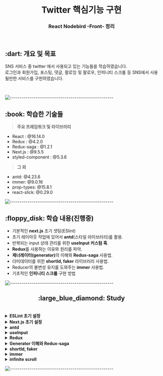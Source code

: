 <h1 align="center">Twitter 핵심기능 구현</h1>
<h3 align="center"> React Nodebird -Front- 정리 </h3> 
<br />

<h2 id="프로젝트소개"> :dart: 개요 및 목표</h2>

<p align="justify">
SNS 서비스 중 twitter 에서 사용되고 있는 기능들을 학습하였습니다. <br />
로그인과 회원가입, 포스팅, 댓글, 팔로잉 및 팔로우, 인피니티 스크롤 등 SNS에서 사용될만한 서비스를 구현하였습니다.
</p>
<br />

![-----------------------------------------------------](https://raw.githubusercontent.com/andreasbm/readme/master/assets/lines/rainbow.png)

<h2 id="사용 기술"> :book: 학습한 기술들</h2>

> **주요 프레임워크 및 라이브러리**

- React : @16.14.0
- Redux : @4.2.0
- Redux-saga : @1.2.1
- Next.js : @9.5.5
- styled-component : @5.3.6

> **그 외**

- antd: @4.23.6
- immer: @9.0.16
- prop-types: @15.8.1
- react-slick: @0.29.0
  <br />

![-----------------------------------------------------](https://raw.githubusercontent.com/andreasbm/readme/master/assets/lines/rainbow.png)

<h2 id="구현목표"> :floppy_disk: 학습 내용(진행중)</h2>

- 기본적인 <b>next.js</b> 초기 셋팅(ESlint)
- 초기 레이아웃 작업에 있어서 <b>antd</b>(스타일 라이브러리)를 활용.
- 반복되는 input 상태 관리를 위한 <b>useInput 커스텀 훅</b>.
- <b>Redux</b>를 사용하는 이유와 원리를 파악.
- <b>제너레이터(generator)</b>의 이해와 <b>Redux-saga</b> 사용법.
- 더미데이터를 위한 <b>shortId, faker</b> 라이브러리 사용법.
- Reducer의 불변성 유지를 도와주는 <b>immer</b> 사용법.
- 기초적인 <b>인피니티 스크롤</b> 구현 방법
  <br />

![-----------------------------------------------------](https://raw.githubusercontent.com/andreasbm/readme/master/assets/lines/rainbow.png)

<h2 align="center" id="next">:large_blue_diamond: Study</h2>
<br>

<details>
<summary><b>ESLint 초기 설정</b></summary>
<div markdown="1">
<br />

> **ESLint**

<p align="justify">
ESlint 는 Javascript, JSX 의 정적 분석 도구입니다. 코드를 분석해 문법적인 오류나 안티 패턴을 찾아주고 일관된 코드 스타일로 작성하도록 도와줍니다.<br />
사람들은 저마다의 코딩 스타일이 있기 때문에, 이를 하나의 코딩 스타일로 바꿔주는 역할을 하게 됩니다.
<br /> ESlint 에는 Shareable Configs 라는 기능이 제공되는데, 이를 이용하면 누군가 만들어 놓은 ESLint 설정을 활용할 수 있습니다. <br />
아래와 같이 초기 설치를 해주겠습니다.
</p>
<br />

```
npm i eslint -D
npm i eslint-plugin-import -D
npm i eslint-plugin-react -D
npm i eslint-plugin-react-hooks -D
npm i eslint-config-airbnb@latest -D
npm i babel-eslint -D
```

<br />

```js
{
  "parser": "babel-eslint", // babel 이 해석해서 최신 문법도 에러 발생 안함
  // "parser" : "@typescript-eslint/parser"
  // 전반적인 Javascript 언어 옵션을 설정
  "parserOptions": {
    "ecmaVersion": 2020, // 사용할 ECMAScript 버전을 설정
    "sourceType": "module", //parser의 export 형식을 설정
    "ecmaFeatures": { // ECMAScript의 언어 확장 기능을 설정
      "jsx": true // JSX 사용 여부
    }
  },
  "env": {
    "browser": true,
    "node": true,
    "es6": true
  },
  "extends": ["airbnb"], // 패기지를 설치하여 설치한 설정을 적용하고자 할 때 extends 에 넣어준다.
  // 플러그인 추가
  "plugins": ["import", "react-hooks"],
  // 사용할 규칙
  "rules": {
    "jsx-a11y/label-has-associated-control": "off",
    "jsx-a11y/anchor-is-valid": "off",
    "no-console": "off", // console.log 등의 호출을 설정 (지금은 클라이언트에 여전히 전달 가능). node.js 에서는 error 로 하는게 유리.
    "no-underscore-dangle": "off", // 식별자에 붙은 _를 허용할지 안할지를 설정한다. 중요한건 식별자에 매달린!
    "react/forbid-prop-types": "off",
    "react/jsx-filename-extension": "off",
    "react/jsx-one-expression-per-line": "off",
    "object-curly-newline": "off", // {} 내 줄바꿈이 필수인지 아닌지에 대한 옵션 처리. 지금은 그냥 꺼버렸다.
    "linebreak-style": "off", // 일관된 줄 바꿈 스타일 적용 설정 ('unix', 'window')
    "no-param-reassign": "off" // 전달된 매개변수에 값을 재할당 하는것을 막아주는 설정
  }
}
```

> 엄격한 스타일 적용을 위해 airbnb 패키지로 설정하였고, 꺼두고 싶은 규칙들을 off 로 설정하였습니다. plugin 에는 react-hooks 를 추가 설정하였습니다.

<h3> 기본 개념 </h3>
<p align="justify">
eslintrc. 파일을 생성 후 위와 같이 셋팅을 해줍니다.  
<br /> ESlint 설정에는 크게 4가지 정도로 구분할 수 있습니다.
</p>

- 환경(env) : 코드가 돌아가는 환경을 설정합니다.
- 전역변수(Globals) : 추가로 사용할 전역변수를 정의할 수 있습니다.
- 규칙(Rules) : 룰의 활성화와 에러들의 수준을 설정합니다.
- 플러그인(plugin) : 위 규칙이나 환경,설정들을 한데 모아둔 집합같은 느낌입니다.
  <br />

<p align="justify">
규칙의 경우 규칙 이름과 이에 대한 설정값으로 'off: 끔', 'warn: 경고', 'error: 오류' 3가지로 나뉩니다. <br />
만일 사용하려는 extends 와 plugin 에서 설정해둔 규칙을 수정하고 싶다면, rules 에서 직접 수정하면 됩니다.
</p>
<br />

- 참고로 prettier 와 설정 충돌을 막고 싶다면, `eslint-config-prettier`
- html 역시 eslint 로 문법 설정을 하고 싶다면, `eslint-plugin-html`

</div>
</details>

<details>
<summary><b>Next.js 초기 설정</b></summary>
<div markdown="1">
<br />

> **Next.js@9**

<p align="justify">
Next.js는 리엑트로 구현 시 CSR 방식으로 인한 SEO(검색 최적화) 문제점을 해소시켜주는 리엑트 프레임워크입니다.<br />
Next.js 를 활용하여 SSR(Server Side Rendering) 구현이 가능해집니다. 
<br />CSR 과 SSR 에 관해서는 아래 링크를 참고해주세요<br />
</p>
<br />

[블로그 참고](https://rock7246.tistory.com/23)

```
npm i next@9
```

<br />

> **getServerSideProps**

<p align="justify">
처음 화면이 렌더링 될 때, 기존 CSR 방식과 달리 SSR 의 경우 서버에서 데이터까지 함께 받아오기 때문에 순차적으로 화면이 나타난다기 보단, 첫 화면에 같이 데이터까지 렌더링 되도록 설정할 수 있습니다. <br />
우선 가장 먼저 첫 화면에서(Home) 데이터를 받아오는 dispatch 부분을 수정해주어야 합니다.
</p>

```js
import { END } from "redux-saga";
// 생략

import wrapper from "../store/configureStore";

const Home = () => {
  // 생략
};

// 이게 있으면 화면그리기 전에 먼저 실행을 합니다.
export const getServerSideProps = wrapper.getServerSideProps(async (context) => {
  console.log(context);
  context.store.dispatch({
    type: LOAD_USER_REQUEST,
  });
  context.store.dispatch({
    type: LOAD_POSTS_REQUEST,
  });
  // success 까지 기다리기 위해서 하는 조치
  context.store.dispatch(END);
  //store.sagaTask 는 기존에 configStore.js 에서 처리합니다
  await context.store.sagaTask.toPromise();
});

export default Home;
```

- 위 코드처럼 처리를 해주면 됩니다. 참고로 context.store.dispatch(END)를 해주지 않으면 요청이 진행된 상태에서 화면을 랜더링 하게 되어, 데이터가 들어오질 않습니다.
- saga가 실행될 수 있도록 await 를 통해 처리해줍니다.

<p align="justify">
다만 처음 데이터가 들어올 때, reducers/index 의 rootReducer 의 구조를 변경해주어야 합니다.
</p>

```js
const rootReducer = (state, action) => {
  switch (action.type) {
    case HYDRATE:
      console.log("HYDRATE", action);
      return action.payload;
    default: {
      const combineReducer = combineReducers({
        user,
        post,
      });
      return combineReducer(state, action);
    }
  }
};
```

<br />

> **쿠키를 같이 전송하기**

<p align="justify">
프론트 서버에서 백엔드 서버에 요청을 보내게 될 때, 문제가 있는데 쿠키를 보내는 것에 문제가 생깁니다. 원래 쿠키를 백엔드 서버로 전달할 때는 브라우저에서 직접 전달을 해주었기에 별다른 조치가 필요없지만, next 초기 렌더링의 경우 프론트서버에서 백엔드 서버로의 요청이기 때문에, 따로 쿠키까지 보내는 코드를 작성해야 합니다. 만일 쿠키를 보내지 않으면 로그인 상태가 유지가 되질 않습니다.
</p>

```js
export const getServerSideProps = wrapper.getServerSideProps(async (context) => {
  // 쿠키를 실제 변수에 넣어줍니다. 요청이 있을 때만
  const cookie = context.req ? context.req.header.cookie : "";
  // 중요한 부분인데, 꼭 이렇게 초기화를 해주어야 합니다.
  axios.defaults.headers.Cookie = "";
  if (context.req && cookie) {
    // 쿠키를 같이 넣어 벡엔드에 전달을 할 준비를 합니다.
    axios.defaults.headers.Cookie = cookie;
  }
  context.store.dispatch({
    // 이후 서버에 요청을 합니다.
    type: LOAD_USER_REQUEST,
  });
  context.store.dispatch({
    type: LOAD_POSTS_REQUEST,
  });
  // success 까지 기다리기 위해서 하는 조치
  context.store.dispatch(END);
  //store.sagaTask 는 기존에 configStore.js 에서 처리함
  await context.store.sagaTask.toPromise();
});
```

<p align="justify">
쿠키를 담아서 백엔드 서버에 전달하는것은 좋으나, getServerSideProps 를 통해 요청을 보낼때마다, axios.defaults.headers.Cookie를 초기화 하지 않는다면 문제가 발생합니다.
<br /><br /> 프론트 서버는 단 한대이고, 이 서버에 특정 유저의 쿠키가 default 로 저장이 되어있다면, 마치 한 컴퓨터에서 유저1이 로그인을 했는데, 다른 컴퓨터에서 접속을 하니 유저1로 로그인 된 상태가 되어있을 수 있습니다. 심각한 오류이기 때문에 항상 요청마다 초기화를 진행하여야 합니다.
</p>
<br />

> **getStaticProps**

<p align="justify">
getStaticProps를 사용하는 경우, 서버에서 가져오는 데이터를 통해 미리 완성된 html 페이지를 보여줄 수 있게 됩니다. 즉, 서버단에서 이미 html 로 완성된 페이지를 가지고 있고, 매번 요청때마다 이 페이지를 재활용하여 보내주게 됩니다. 미리 페이지를 생성해놓았다는 점에서 getServerSideProps 방식보다 더 서버 사용 효율성이 있을 수 있으나, 현실적으로 활용하기에는 그 범위가 크지 않습니다. 현 시대의 웹 페이지들은 거의 대부분 동적이기 때문입니다.
<br /><br /> 예를 들어서 네이버 메인 페이지를 생각해보면, 이 페이지를 미리 만들어서 재활용한다고 생각할 수 없습니다. 실시간으로 뉴스탭이 변화하며, 날씨의 변화에 따라 애니매이션 효과도 나타나며, 각종 광고들 등등 메인 페이지에는 무수히 많은 데이터 요청들을 주고 받게 됩니다. 만약 이러한 데이터 교환이 없다고 가정할지라도, 로그인 여부에 따라 보여지는 페이지 역시 변화가 이뤄질 수 있기 때문에, 거의 대부분의 페이지에서는 getServerSideProps 를 통하여 미리 프론트엔드 서버단에서 데이터를 가져와 활용하게 됩니다. <br /><br />굳이 사용해야겠다면 정말로 변경사항이 없는 정적인 페이지(블로그 포스팅 정도?)는 가능할 수 있으나, 역시 상황에 따라 변할 수 있다. 사용법은 getServerSideProps 와 별반 다르지 않다.
</p>

```js
export const getStaticProps = wrapper.getStaticProps(async (context) => {
  context.store.dispatch({
    type: LOAD_POST_REQUEST,
    data: context.params.id,
  });
  context.store.dispatch(END);
  await context.store.sagaTask.toPromise();
});
```

<br />

> **Dynamic Routing**

<p align="justify">
어떠한 리스트 페이지에서 하나의 아이템을 클릭했을 시, 그 아이템에 대한 상세페이지로 이동한다고 가정해보겠습니다. 각각의 상세페이지마다 query 를 가지고 있어야 되는데, 이전 next 8버전에서는 이러한 라우팅 기능을 제공하지 않았습니다. 허나 이제 9버전을 넘어오면서 이러한 라우팅 문제를 간단하게 해결하도록 구현방법을 제공하게 되었습니다.<br /><br />pages 폴더에서 사용하고자 하는 라우팅 주소를 폴더나 파일명으로 결정할 수 있다고 알고있습니다. 예를 들어서 post/:postId 형식의 페이지 라우팅을 하고 싶다면, post 폴더를 생성하고, 그 안에 파일명을 [id].js 로 만들면 됩니다. next 에서 알아서 해석합니다.
</p>

```js
import { useRouter } from "next/router";

const Post = () => {
  const router = useRouter();
  const { id } = router.query;

  return <div>{id}번 개시글</div>;
};

export default Post;
```

> 기본적인 셋팅입니다. useRouter 을 `next/router` 에서 가져온 뒤, 이를 통해 id 에 접근할 수 있습니다. 이 id 는 현 특정 post의 params id 이며 이를 통해 useEffect 로 데이터를 요청할 때 사용할 수 있습니다. 그 외에도 알맞게 사용하면 됩니다.

<p align="justify">
서버에 getServerSideProps 를 통해서나 혹은 useEffect 를 통해서나 데이터를 보낼 떼도 params id 를 같이 전송할 수 있습니다. 이를 통해 특정 post 글을 가져올 수 있게 되었습니다.
</p>

```js
import { useRouter } from "next/router";
import axios from "axios";
import { useSelector } from "react-redux";
import { END } from "redux-saga";

import wrapper from "../../store/configureStore";
import AppLayout from "../../components/AppLayout";
import PostCard from "../../components/PostCard";

import { LOAD_MY_INFO_REQUEST } from "../../reducers/user";
import { LOAD_POST_REQUEST } from "../../reducers/post";

const Post = () => {
  const router = useRouter();
  const { singlePost } = useSelector((state) => state.post);
  const { id } = router.query;

  return (
    <AppLayout>
      <Head>
        <title>{singlePost.User.nickname} 님의 글</title>
        <meta name="description" content={singlePost.content} />
        <meta property="og:title" content={`${singlePost.User.nickname}님의 게시글`} />
        <meta property="og:description" content={singlePost.content} />
        <meta property="og:image" content={singlePost.Images[0] ? singlePost.Images[0].src : `http://nodebird.com/favicon.ico`} />
        <meta property="og:url" content={`http://nodebird.com/post/${id}`} />
      </Head>
      <PostCard post={singlePost} />
    </AppLayout>
  );
};

export const getServerSideProps = wrapper.getServerSideProps(async (context) => {
  console.log("getServerSideProps Start");
  const cookie = context.req ? context.req.headers.cookie : "";
  axios.defaults.headers.Cookie = "";
  if (context.req && cookie) {
    axios.defaults.headers.Cookie = cookie;
  }
  context.store.dispatch({
    type: LOAD_MY_INFO_REQUEST,
  });
  context.store.dispatch({
    type: LOAD_POST_REQUEST,
    data: context.params.id, // context.query.id
    // 이를 통해 id 를 전달할 수 있습니다.
  });
  context.store.dispatch(END);
  await context.store.sagaTask.toPromise();
});

export default Post;
```

> 서버에 요청을 할 때 전달 data 로 id 값을 전달해야지만, 데이터베이스에서 이에 맞는 게시글을 전달할 것입니다. 이 id 는 `context.params.id` 에 들어있습니다. 이는 `context.query.id` 로 하여도 관계 없습니다.

</div>
</details>

<details>
<summary><b>antd</b></summary>
<div markdown="1">
<br />

> **antd**

<p align="justify">
antd를 통해서 좀 더 쉽게 페이지의 레이아웃을 설정할 수 있습니다.<br />
간단한 메뉴부터, nav, login form, layout 등등 공식 홈페이지를 참고하여 양식에 맞게 적용하면 됩니다. 전반적으로 미리 디자인이 깔끔하게 되어있지만, 수정이 필요하다면 사용자에 성향에 맞게 수정이 가능합니다. 여기선 version 4 를 사용하였습니다. 최근 버전에는 사용법이 약간 달라진 부분이 있으니 항상 공식 문서를 우선적으로 참조합시다.
<br />
</p>
<br />

```
npm i antd@4
npm i @ant-design/icons
```

<br />
<p align='justify'> `@ant-design/icons` 도 설치해두면 아이콘을 설정할 때 아주 유용합니다. 같이 설치합시다. </p>
<br />

> 예제 (AppLayout)

```js
import React, { useState } from "react";
import { useSelector } from "react-redux";
import PropTypes from "prop-types";
import Link from "next/link";
// 이렇게 import 에서 사용할 수 있다.
import { Menu, Input, Row, Col } from "antd";

import UserProfile from "./UserProfile";
import LoginForm from "./LoginForm";
import styled from "styled-components";

const AppLayout = ({ children }) => {
  const { me } = useSelector((state) => state.user);
  return (
    <div>
      <Menu mode="horizontal">
        <Menu.Item>
          <Link href="/">
            <a>노드버드</a>
          </Link>
        </Menu.Item>
        <Menu.Item>
          <Link href="/profile">
            <a>프로필</a>
          </Link>
        </Menu.Item>
        <Menu.Item>
          <SearchInput
            placeholder="input search text"
            enterButton
            style={{
              width: 300,
              verticalAlign: "middle",
            }}
          />
        </Menu.Item>
        <Menu.Item>
          <Link href="/signup">
            <a>회원가입</a>
          </Link>
        </Menu.Item>
      </Menu>
      <Row gutter={8}>
        <Col xs={24} md={6}>
          {me ? <UserProfile /> : <LoginForm />}
        </Col>
        <Col xs={24} md={12}>
          {children}
        </Col>
        <Col xs={24} md={6}>
          <a href="https://rock7246.tistory.com" target="_blank" rel="noreferrer noopenner">
            By Yelihi
          </a>
        </Col>
      </Row>
    </div>
  );
};
AppLayout.prototype = {
  children: PropTypes.node.isRequired,
};

export default AppLayout;

// 기존 스타일을 변경할 때 styled-component 를 활용해도 되고, 아니면 그냥 인라인으로 수정해도 된다.
const SearchInput = styled(Input.Search)`
  vertical-align: middle;
`;
```

<br />
<p align='justify'>각 요소들의 사용법은 공식 문서를 활용하도록 합시다</p>
</br>

[공식 사이트](https://ant.design/)

</div>
</details>

<details>
<summary><b>useInput</b></summary>
<div markdown="1">
<br />

> **useInput**

<p align="justify">
Form 양식을 작업하다보면 수많은 input 창이 나오게 되고 그때마다 반복되는 함수를 사용하기에는 번거로운 점이 있습니다.<br />
그래서 이전에는 하나의 state 에 여러개의 value 를 객체 형식으로 관리하였는데, 이번에 커스텀 훅을 사용하여 좀 더 깔끔한 코드로 작성하고자 하였습니다.
<br />
</p>
<br />

- useInput.js

```js
import { useState, useCallback } from "react";

export default (initialValue = null) => {
  const [value, setValue] = useState(initialValue);
  const handler = useCallback((e) => {
    setValue(e.target.value);
  }, []);
  return [value, handler];
};
```

- return 부분이 중요한데, 초기 상태값과, handler 함수를 반환하게 됩니다. 이 함수를 그대로 활용할 수 있게 됩니다.
  <br />

```js
import useInput from "../hooks/useInput";

const LoginForm = ({ setIsLoggedIn }) => {
  const [id, onChangeId] = useInput("");
  const [password, onChangePassword] = useInput("");
```

- 이런식으로 상태값과 함수를 구조분해로 마치 useState 를 사용하듯이 사용하면 됩니다.
- 만일 setState 가 필요해지는 경우가 발생한다면, 간단하게 커스텀훅으로 돌아가 return 부분에 setState 를 같이 반환하게 하면 됩니다.
  <br />

```js
import { useState, useCallback } from "react";

export default (initialValue = null) => {
  const [value, setValue] = useState(initialValue);
  const handler = useCallback((e) => {
    setValue(e.target.value);
  }, []);
  return [value, handler, setValue];
};
```

</div>
</details>

<details>
<summary><b>Redux</b></summary>
<div markdown="1">
<br />

> **왜 Redux를 사용해야할까**

<p align="justify">
리엑트의 장점은 화면 랜더링을 컴포넌트의 재사용을 활용하여 좀 더 효율적으로 할 수 있다는 점에 있습니다. 이 때 각 컴포넌트에는 상태값들이 존재할 수 있고, 이러한 상태값의 변화가 곧 화면 랜더링의 업데이트로 이어지곤 합니다. 그리고 이러한 상태값 중 일부는 여러 컴포넌트에서 동시에 사용되어야 하는 경우가 발생합니다.<br /><br />
예를 들자면 만약 사용자의 nickname 이 변경되었다고 할 때, 이 nickname 을 사용하는 컴포넌트가 여러개일 수 있고, 실제로 회원정보창, 장바구니창, 게시글, 댓글 등등에서 활용되곤 합니다. 만일 이러한 상태값들이 많아지게 된다면, 단순 props 로 상태값을 전달하는 방식에는 한계점이 느껴지게 되고, 이런 상태값을 저장할 수 있는 공간이 한 공간 이상은 필요하게 됩니다.
<br /><br />이러한 의미에서 Redux와 같은 상태관리 라이브러리가 필요하게 됩니다.<br />
</p>
<br />

```
npm i next-redux-wrapper
npm i redux
```

- next 에서는 추가로 next-redux-wrapper 가 필요합니다.
- store 폴더를 생성해서, configureStore 를 만듭니다.

```js
import { createWrapper } from "next-redux-wrapper";

import reducer from "../reducers";

// store 를 먼저 만들어 주어야 합니다.
const configureStore = () => {
  // store 생성하기
  const store = createStore(reducer);
  return store;
};

const wrapper = createWrapper(configureStore, {
  debug: process.env.NODE_ENV === "development,",
}); // 자세한 설명이 나와서 이걸 설정해주자.

export default wrapper;
```

- 이후 redux 의 상태값을 사용하고자 하는 페이지(컴포넌트)에 가서 아래처럼 설정을 해주면 됩니다.

```js
import React from "react";
import Head from "next/head";
import PropTypes from "prop-types";
import "antd/dist/antd.css";

import wrapper from "../store/configureStore";

const NodeBird = ({ Component }) => {
  return (
    <>
      <Head>
        <title>NodeBird</title>
      </Head>
      <Component />
    </>
  );
};

NodeBird.propTypes = {
  Component: PropTypes.elementType.isRequired,
};

// 컴포넌트를 wrapper 로 감싸주면 됩니다.
export default wrapper.withRedux(NodeBird);
```

- 이렇게 `_app.js` 에 설정해주게 되면, 나머지 모든 컴포넌트에 관해서 redux store 을 활용할 수 있게 됩니다.
  <br />
  <br />

> **Redux 는 어떻게 동작하는가**

<p align="justify">
리덕스는 중앙 저장소에서 데이터를 저장하는데, 이 데이터를 수정하려면 action 을 통해서 바꿀 수 있습니다. 이 action 을 dispatch 하면 중앙저장소가 바뀌게 됩니다. <br /><br />
물론 diapatch 만 한다고 바뀌는것은 아닙니다. 특정 타입인 action 을 받았을 때, 이 타입에 따른 행동 요건을 switch 문으로 reducer 에서 관리하게 됩니다. 
<br /><br />
문제는 각각의 action 에 대한 reducer 의 코드량이 엄청 많아지게 된다는 점인데, 진행됨에 따라 action 들의 기록들이 남게 되어, 뒤로가기도 가능하고, 어떤식으로 상태가 관리되는지 보기 수월하다는 장점이 있습니다.
<br /><br /> 실제로 한번 구현해보겠습니다.
</p>

```js
// 초기 상태값입니다. 여기에 이제 데이터가 추가되거나 삭제됩니다.
const initialState = {
  user: {
    isLoggedIn: false,
    user: null,
    signUpData: {},
    loginData: {},
  },
  post: {
    mainPosts: [],
  },
};

// 이전상태, 액션 => 다음상태 를 만드는 함수
const rootReducer = (state = initialState, action) => {
  switch (action.type) {
    case "LOG_IN":
      return {
        ...state,
        user: {
          ...state.user,
          isLoggedIn: true,
          user: action.data,
        },
      };
    case "LOG_OUT":
      return {
        ...state,
        user: {
          ...state.user,
          isLoggedIn: false,
          user: null,
        },
      };
    default:
      return {
        ...state,
      };
  }
};

export default rootReducer;
```

- 위 코드는 login,logout 에 대한 reducer store 입니다.
- 불변성을 지켜주어야 하기에 스프레드 연산자를 통해 얇은 복사를 하고 있습니다.
- 해당 컴포넌트에서 action 을 건내주면 rootReducer 는 이 type 에 따른 state 값을 변화시켜줍니다.
- reducer 에 action 을 보내는 함수는 밑과 같습니다.

```js
export const loginAction = (data) => {
  return {
    type: "LOG_IN", // reducer 는 이 type 을 통해서 취할 행동을 결정합니다.
    data: data, // 필요한 data 를 같이 전달하게 됩니다.
  };
};

export const logoutAction = () => {
  return {
    type: "LOG_OUT",
  };
};
```

> 위 함수는 store 에서 정의한 함수입니다. 컴포넌트에서 직접 dispatch를 해도되지만, action 함수를 미리 만들어서 dipatch 에서 함수를 넣어 전달해도 됩니다. 사용자의 편의에 따라 합시다.

- reducer 는 상태값을 변화시키고, 이 상태값을 컴포넌트는 그대로 가져와서 사용하면 됩니다.

```js
// useSelector 를 통해서 상태값을 가져올 수 있습니다.
// 컴포넌트 어디던지 가능합니다.
import { useSelector } from "react-redux";

const AppLayout = ({ children }) => {
  const isLoggedIn = useSelector((state) => state.user.isLoggedIn);
  // 이런식으로 상태값을 가져와 밑에 그대로 활용하면 됩니다.

	return (
	....


	<Col xs={24} md={6}>
          {isLoggedIn ? <UserProfile /> : <LoginForm />}
        </Col>
```

- dispatch 보내는 방법은 역시나 간단합니다.
- useDispatch 를 통해서 dispatch를 정의하고 그대로 사용하면 됩니다.

```js
import { useDispatch } from "react-redux";
import { loginAction } from "../reducers";

const LoginForm = () => {
  const dispatch = useDispatch();

	const onSubmitForm = useCallback(() => {
    // id, password 를 데이터로 전달합니다.
    dispatch(loginAction({ id, password }));
  }, [id, password]);
```

<br />

> **Redux Devtools**

<p align='justify'>크롬에서 확장프로그램을 설치가 가능합니다. 설정할 때는 개발자 모드에서만 작동하도록 설정하는것이 좋습니다. 크롬과 npm 내 둘다 설치가 되어있어야 사용 가능합니다.</p>

```
npm i redux-devtools-extension
npm i @redux-devtools/extension
```

<p align='justify'>configureStore.js 에 아래와같이 설정을 해줍시다.</p>

```js
import { applyMiddleware, createStore, compose } from "redux";
import { createWrapper } from "next-redux-wrapper";
import { composeWithDevTools } from "redux-devtools-extension";

import reducer from "../reducers";

const configureStore = (context) => {
  console.log(context);
  const middlewares = [];
  // 개발자 모두에 한해서 Devtools 를 사용하겠다는 것입니다.
  const enhancer = process.env.NODE_ENV === "production" ? compose(applyMiddleware(...middlewares)) : composeWithDevTools(applyMiddleware(...middlewares));
  const store = createStore(reducer, enhancer);
  return store;
};

const wrapper = createWrapper(configureStore, {
  debug: process.env.NODE_ENV === "development",
});

export default wrapper;
```

</div>
</details>

<details>
<summary><b>Generator 이해와 Redux-saga</b></summary>
<div markdown="1">
<br />

> **generator**

<p align="justify">
Generator함수는 중단점이 있는 함수라고 생각하면 됩니다.<br /><br />
자바스크립트에서 함수를 실행하게 되면 코드 전부가 실행이 되게 되는데, 제너레이터함수는 yield 라는 일정 중단점에서 멈추게 됩니다. 딱 여기까지만 실행하고 이후 코드를 실행시키고 싶으면 next()를 통해 호출하게 되면 가능합니다. 
</p>

```js
const gen = function* () {
  console.log(1);
  yield;
  console.log(2);
  yield;
  console.log(3);
  yield 4;
};

const generator = gen();

generator; // gen {<suspended>}

generator.next();
// 1
// {value: undefined, done: false}

generator.next();
// 2
// {value: undefined, done: false}

generator.next();
// 3
// {value: 4, done: false}

generator.next();
// {value: undefined, done: true}
```

- yield 부분에서 계속해서 중단이 이뤄짐을 확인할 수 있습니다.

```js
const gen = function* (){
	while(true){
		yield '무한';
	}
}

const g = gen();

g.next()
// {value: '무한' , done: false}
// 이러한 객체 형식을 yield 가 반환합니다.

g.next()
// {value: '무한' , done: false}

g.next()
// {value: '무한' , done: false}

g.next()
// {value: '무한' , done: false}

g.next()
// {value: '무한' , done: false}

g.next()
// {value: '무한' , done: false}

....
```

<p align="justify">
원래 자바스크립트에서 while(true) 의 경우 조건 후 break 를 걸어두지 않는다면, 무한 루프에 빠지게 되는데, 제너레이터는 실행 개념이 다릅니다. 왜냐하면 yield 에서 멈추기 때문에 next() 를 통해서 위 코드처럼 계속해서 호출을 할 수 있습니다. <br /><br />
이러한 특성은 마치 이벤트리스너와 비슷한데, 어떠한 특정 조건(클릭같은)에 g.next() 가 호출이 된다면 이벤트리스너와 같다고 할 수 있겠습니다.<br /><br />
제너레이터 함수의 경우 Caller 와 Calle 로 나눠서 생각해볼 수 있습니다. 앞에서 함수 호출 시 yield 에서 반환 객체가 나온다고 하였는데, 이러한 제너레이터 함수를 계속 next해주는 역할을 담당하는 것이 Caller 입니다. Caller 는 제너레이터함수가 반환한 Calle(객체, 제너레이터)를 가지고 로직을 수행하게 됩니다. 게속 함수를 호출할지 아니면 중단할지 등등을 결정할 수 있게 됩니다.
</p>

<br />

> **saga**

<p align="justify">
saga는 위에서 살펴본 제너레이터함수의 특징을 활용합니다. <b>Redux-saga 에서 saga 가 바로 제너레이터함수 입니다.</b> 그렇다면 이러한 함수를 호출하는 역할을 하는 Caller 가 필요한데, 이 역할을 미들웨어에서 수행하게 됩니다. <b>미들웨어는 Saga(제너레이터함수)를 끊임없이 동작시킵니다.</b> 따라서 우선 미들웨어 설정이 필요합니다. 
</p>

```
npm i redux-saga
```

- configStore.js 에서 미들웨어 설정을 해줍니다.

```js
import createSagaMiddleware from "redux-saga";

// saga 폴더에서 saga(제너레이터함수)가 담긴 rootSaga 를 가져옵니다.
import rootSaga from "../sagas";

const configureStore = (context) => {
  // Caller 역할을 할 미들웨어를 생성합니다.
  const sagaMiddleware = createSagaMiddleware();
  // 미들웨어 안에 넣어줍니다.
  const middlewares = [sagaMiddleware];
  const enhancer = process.env.NODE_ENV === "production" ? compose(applyMiddleware(...middlewares)) : composeWithDevTools(applyMiddleware(...middlewares));
  const store = createStore(reducer, enhancer);
  // 중요한 부분인데 아까도 설명하였듯이 Caller 역할을 하기에
  // 계속해서 미들웨어는 돌아가야 합니다.
  // 그래서 sagaMiddleware.run 을 통해서 미들웨어를 돌려줍니다.
  // redux-saga 는 미들웨어에 우리의 saga(rootSaga)를 등록하고 수행합니다.
  store.sagaTask = sagaMiddleware.run(rootSaga);
  return store;
};
```

- 이를 통해 미들웨어는 saga를 계속해서 실행시킬 것입니다.
- 그리고 saga에서 오는 제너레이터를(명령) 실행해주는 역할을 하게 됩니다.

<p align="justify">
조금의 이해를 돕기 위해, redux-thunk 와 비교를 하게 되면, redux-thunk 에서 비동기를 처리하는 과정의 예시 코드를 살펴보겠습니다.
</p>

```js
function asyncIncrement() {
  return async (dispatch) => {
    await delay(1000);
    dispatch({ type: "INCREMENT" });
  };
}
```

<p align="justify">
위 코드에서 await 를 통해 실제로 1초의 딜레이 이후 dispatch 를 실행하게 됩니다. 즉 비동기적인 처리가 함수 내부에 들어가 있습니다. 직접 함수에서 처리하는 거죠.
</p>

```js
function* asyncIncrement() {
  // Saga는 아래와 같이 간단한 형태의 명령만 yield 합니다.
  yield call(delay, 1000); // {CALL: {fn: delay, args: [1000]}}
  yield put({ type: "INCREMENT" }); //  {PUT: {type:'INCREMENT'}}
}
```

<p align="justify">
그와 달리 saga 에서 yield 는 이펙트생성자(call, put) 을 통해서 제너레이터(객체, 이펙트) 만 생성하여 이를 미들웨어에 전달합니다. <b>그러니깐 마치 '이거 1초 딜레이 하시구', '이 타입을 dispatch 하세요' 라고 미들웨어에게 명령을 하는 것입니다. 제너레이터함수 에서는 직접 비동기 처리를 하지 않는 것입니다. </b> <br /><br />
이러한 방식의 장점은 실제 위 코드를 테스트하는 과정에서 얻을 수 있습니다. 
</p>

```js
// saga 가 전달하는 명령이, 실제 의도하고자 한 명령과 일치하는지만 확인하면 됩니다. 1초를 기다릴 이유가 없습니다.

const gen = asyncIncrement();
expect(gen.next().value).toEqual(call(delay, 1000));
expect(gen.next().value).toEqual(put({ type: "INCREMENT" }));
```

<br />

> **effect**

<p align="justify">
앞에서 이펙트 생성자가 이펙트를 만든다고 하였는데, 이펙트는 제너레이터 라고 생각하면 됩니다. 이펙트는 객체일 뿐입니다. 어떤 사람이 '나는 밥을 먹을꺼야' 라고 말을 했다고 쳐도, 실제로 이 말은 그냥 말일 뿐입니다. 밥을 먹은것이 아니죠. <br /><br /> 마찮가지로 이펙트는 그저 객체일 뿐, 이 객체를 참조하여 직접 객체의 정보대로 실행하는것은 미들웨어가 하게 됩니다. 그리고 그 결과를 다시 제너레이터 함수(saga) 에 전달하는 것입니다. 그러면 다시 saga 는 미들웨어에 그 다음 명령을 전달하고, 미들웨어는 실행하고... 이렇게 계속해서 진행이 되게 됩니다.<br /><br /> saga 는 이러한 이펙트 생성자가 다양하게 존재합니다. take, call, delay, takeLatest, put 등등 다양한 명령을 전달할 수 있으니, 이는 공식 API 를 참고하면 될 것 같습니다.
</p>

[공식 API](https://redux-saga.js.org/docs/api/#effect-creators)
<br />

> **rootSaga 셋팅하기**

<p align="justify">
예시를 통해서 셋팅의 과정을 살펴보겠습니다.
</p>

```js
import { all, call, fork, put, take, takeLatest } from "redux-saga/effects";
import axios from "axios";

function logInAPI(data) {
  // 주의할 점은 여긴 일반함수입니다.
  return axios.post("/api/login", data);
}

function* logIn(action) {
  // post 해줘야 하니 action.data 를 넘깁니다.
  try {
    yield put({
      // yield를 통해 제너레이터를 미들웨어에 전달합니다.
      type: "LOG_IN_REQUEST",
    });
    const result = yield call(logInAPI, action.data); // call 은 동기고 fork 는 비동기적으로 작동합니다. 그러니깐 call 을 해야지 위 axios 결과값을 기다립니다.
    yield put({
      // put = dispatch
      type: "LOG_IN_SCCCESS",
      data: result.data,
    });
  } catch (err) {
    yield put({
      type: "LOG_IN_FAILURE",
      data: err.response.data,
    });
  }
}

function* watchLogIn() {
  // 이벤트리스너 같은느낌입니다.
  yield takeLatest("LOG_IN_REQUEST", logIn); // login action 실행될 때까지 기다리라고 명령을 미들웨어에 전달합니다.
}

function* watchLogOut() {
  yield takeLatest("LOG_OUT_REQUEST", logOut);
}

export default function* rootSaga() {
  yield all([fork(watchLogIn), fork(watchLogOut)]); // 마치 이벤트 리스너를 등록해준다 생각합시다.
}
```

- saga 폴더에 rootSaga 를 만들어주고 재너레이터 함수를 생성합니다.
- rootSaga 가 실행되면 위 2가지 함수가 백그라운드에 이벤트리스너가 존재하듯 Type action 을 기다립니다.
- action 이 들어오게 되면, 위 login 함수가 실행이 됩니다.(logout 은 생략하였습니다..)
- 서버의 결과값에 따라 try, catch 를 통해 2가지 형식의 type을 구분하여 미들웨어에게 명령을 내립니다.

<p align="justify">
여기서 이펙트생성자에 대해 좀 더 살펴보겠습니다. watchlogin 에서 takeLeast 이펙트 생성자를 사용한것은 이유가 있습니다.<br /><br />
예를 들어서 로그인 요청을 통해 한번 로그인이 실행될 때, 만약 이펙트생성자를 take 로 하게 되면, action 을 받음과 동시에 watchlogin 은 사라지게 됩니다. 이벤트리스너처럼 계속 남아있지 않습니다. while(true) 루프를 통해서 처리해도 되지만, saga 는 여러가지 이펙트생성자를 제공하고, 이를 통해 takeLeast 를 써서 계속 남겨두도록 명령하는것이 가능합니다. 또한, takeLaest 의 경우 debounce 의 성질을 가지고 있습니다. 만일 요청버튼을 순간 연속으로 눌렀을 경우 마지막 클릭부분만 요청이 가도록 해줍니다.
</p>

</div>
</details>

<details>
<summary><b>shortId, faker</b></summary>
<div markdown="1">
<br />

> **shortId**

<p align="justify">
더미 데이터를 만들때 id 를 자동적으로 생성해주는 라이브러리 입니다.<br />
id 값은 리엑트에서 리스트 구조에 고유한 key 값이 존재해야한다는 점에서 중요한데, 이를 간단하게 고유한 id 를 만들어 주기 때문에 편리합니다.
<br />아래처럼 설치합시다<br />
</p>
<br />

```
npm i shortId
```

- 더미데이터 예시입니다.

```js
Images: [
        {
          id: shortId.generate(),
          src: "https://bookthumb-phinf.pstatic.net/cover/137/995/13799585.jpg?udate=20180726",
        },
        {
          id: shortId.generate(),
          src: "https://gimg.gilbut.co.kr/book/BN001958/rn_view_BN001958.jpg",
        },
        {
          id: shortId.generate(),
          src: "https://gimg.gilbut.co.kr/book/BN001998/rn_view_BN001998.jpg",
        },
      ],
      Comments: [
        {
          id: shortId.generate(),
          User: {
            id: shortId.generate(),
            nickname: "nero",
          },
          content: "우와 개정판이 나왔군요~",
        },
        {
          id: shortId.generate(), // 이렇게 id 가 있어야 한다.
          User: {
            id: shortId.generate(),
            nickname: "hero",
          },
          content: "얼른 사고싶어요~",
        },
```

<br />

> **faker**

<p align="justify">
역시나 더미데이터를 생성하는 데 유리한 라이브러리 입니다.<br />
다만 이 라이브러리가 업데이트 부분에서 좀 문제가 있어서, 버전을 @5로 지정해서 사용하는것을 추천합니다. (혹은 @faker-js/faker 를 사용합시다)
<br />아래처럼 설치합시다<br />
</p>
<br />
```
npm i faker@5
npm i @faker-js/faker
```

- 사용법은 공식 홈페이지를 활용해서 필요한 부분들을 체워주면 됩니다.

```js
initialState.mainPosts = initialState.mainPosts.concat(
  Array(20)
    .fill()
    .map(() => ({
      id: shortId.generate(),
      User: {
        id: shortId.generate(),
        nickname: faker.internet.userName(),
      },
      content: faker.lorem.paragraph(),
      Images: [
        {
          src: faker.image.cats(),
        },
      ],
      Comments: [
        {
          id: shortId.generate(),
          User: {
            id: shortId.generate(),
            nickname: faker.internet.userName(),
          },
          content: faker.word.adjective(),
        },
      ],
    }))
);
```

<br />

[@faker-js/faker](https://www.npmjs.com/package/@faker-js/faker)

</div>
</details>

<details>
<summary><b>immer</b></summary>
<div markdown="1">
<br />

> **immer**

<p align="justify">
Redux 는 상태를 변경해줄 때 불변성을 지켜주었어야 했고, 스프레드 연산자를 주로 사용했습니다. (툴킷을 사용하지 않는다는 가정하에) <br />
상황에 따라선 코드가 복잡해지곤 하는데, 이를 간단하게 바꿔줄 라이브러리가 immer 입니다.
<br />아래처럼 설치합시다<br />
</p>
<br />

```
npm i immer
```

- immer 사용 예시입니다.

```js
import produce from 'immer';


export default (state = initialState, action) => {
  return produce(state, (draft) => {
    switch (action.type) {
      case ADD_POST_REQUEST: {
        draft.addPostLoading = true;
        draft.addPostDone = false;
        draft.addPostError = null;
        break;
      }

		// ....
			case default:
				break;
```

- produce 를 import 하여, return 부분을 produce로 감싸줍니다.
- draft 를 state 대신 치환해줍니다.
- 장점은 역시나 복잡한 코드를 단순하게 해준다는 점에 있습니다.

```js
case ADD_COMMENT_SUCCESS: {
        const postIndex = state.mainPosts.findIndex(
           (v) => v.id === action.data.postId
         );
         const post = { ...state.mainPosts[postIndex] };
         post.Comments = [dummyComment(action.data.content), ...post.Comments];
         const mainPosts = [...state.mainPosts];
         mainPosts[postIndex] = post;
         return {
           ...state,
           mainPosts,
           addCommentLoading: false,
           addCommentDone: true,
         };
      }
```

- 위 코드는 댓글을 생성할 때의 reducer 코드입니다.
- 불변성을 지켜주기 위해서, 특정 post 를 얕은 복사를 하고, 그 내부 댓글 들도 얕은 복사를 해줍니다.
- 이후 댓글을 추가하고, 얕은 복사된 mainPost 에 post를 치환해줍니다.
- 얼핏 간단한 과정도, 불변성을 지켜주는 과정에서 코드가 복잡해지기 시작합니다.

```js
case ADD_COMMENT_SUCCESS: {
        const post = draft.mainPosts.find((v) => v.id === action.data.postId);
        post.Comments.unshift(dummyComment(action.data.content));
        draft.addCommentLoading = false;
        draft.addCommentDone = true;
        break;
      }
```

- 위 코드는 immer 를 활용한 코드입니다. 동일하게 댓글을 추가하는 과정입니다
- 비교 시 훨씬 간단해진 코드를 확인할 수 있습니다.
- post 를 찾아 그 내부 comment 배열에 새로생성된 댓글을 추가해주면 끝입니다.
- immer 의 특징은 오히려 불변성을 지켜주지 말아야 한다는 점에 있습니다.

<br />

</div>
</details>

<details>
<summary><b>infinite scroll</b></summary>
<div markdown="1">
<br />

> **infinite scroll**

<p align="justify">
추가적으로 react-visualized 같은 react windowing 기법을 익히면 더욱 좋지만 우선 기본 원리부터 파악해보고자 합니다.<br />
무한 스크롤을 적용하기 위해, 이벤트리스너에서 스크롤에 관련된 지식을 먼저 학습해야 합니다.
<br />원래를 생각해보면 어느정도 지점의 스크롤 위치에 도달했을 때, 데이터를 추가적으로 가져오면 됩니다. 즉, 특정 지점에서 요청을 보내도록 해야합니다. 그렇기 때문에 특정 위치를 알아야 합니다. <br />
</p>
<br />

```Js
window.addEventListener('scroll', onScroll)
```

- scroll 이벤트를 useEffect 로 생성할 수 있습니다.
- 참고로 이벤트 생성과 더불어 컴포넌트 소멸 시 이벤트를 지워주는것 까지 고려해야 합니다.
- 이제 특정 위치를 파악해봅시다

```js
console.log(window.scrollY, document.documentElement.clientHeight, document.documentElement.scrollHeight);
```

- window.scrollY : 사용자가 스크롤을 내릴 때의 순간의 위치값
- document.documentElement.clientHeight : 사용자가 사용하는 화면상의 세로폭
- document.documentElement.scrollHeight : 스크롤로 포함된 전체 총 높이

```js
window.scrollY > document.documentElement.scrollHeight - document.documentElement.clientHeight - 1200;
```

- 즉, 위처럼 표현하면 무한 스크롤을 구현하는 기본 조건을 나타낼 수 있습니다
- 뒤에 빼주는 숫자는 스크롤이 채 끝까지 내려가기 전에 로딩을 불러오고자 하여 일정 수치를 빼준것입니다.
- 전체 코드로 표현해보면 아래와 같습니다.

```js
useEffect(() => {
  // 이벤트리스너에 대응하는 함수입니다.
  function onScroll() {
    // 일정 높이까지 스크롤이 되었다면
    if (window.scrollY > document.documentElement.scrollHeight - document.documentElement.clientHeight - 1200) {
      // 요청을 보내게 됩니다.
      if (hasMorePost && !loadPostLoading) {
        dispatch({
          type: LOAD_POSTS_REQUEST,
        });
      }
    }
  }
  window.addEventListener("scroll", onScroll);
  return () => {
    // 컴포넌트가 소멸하면 이벤트 역시 소멸시켜주어야 합니다.
    window.removeEventListener("scroll", onScroll);
  };
}, [hasMorePost, loadPostLoading]);
```

- 여기서 hasMorePost 는 계속해서 데이터를 가져오긴 그러하니, 이 상태가 false 가 된다면(예를 들어 어떠한 포스트 글의 갯수가 60개가 된다면) 더이상 dispatch 를 실행하지 않겠다는 의도입니다.
- loadPostLoading 은 saga 를 통해 takeLatest 를 걸었다고 한들 요청 자체는 무수히 많이 들어가기 때문에, loadPostLoading 이 true 상태라면 더이상 요청하지 않는다는 방법입니다.
- 이러한 처리가 필요한 이유는, 스크롤 이벤트의 경우 콘솔로 scrollY 를 찍어보면 알겠지만 정말 순간적으로 무수히 많이 이벤트를 호출하기 때문입니다.

```js
      case LOAD_POSTS_SUCCESS: {
        draft.loadPostLoading = false;
        draft.loadPostDone = true;
        draft.mainPosts = draft.mainPosts.concat(action.data);
        draft.hasMorePost = draft.mainPosts.length === 10; // 10개씩을 불러오고 만약 남은 개 8개이면 false 가 됩니다.
        break;
      }
```

- 이렇게 요청이 성공적으로 끝나면 다시 loadPostLoading 을 false 로 변경해주어 dispatch 요청이 갈 수 있도록 설정이 됩니다.

</div>
</details>

![-----------------------------------------------------](https://raw.githubusercontent.com/andreasbm/readme/master/assets/lines/rainbow.png)
